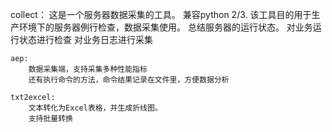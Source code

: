 collect：
    这是一个服务器数据采集的工具。
    兼容python 2/3.
    该工具目的用于生产环境下的服务器例行检查，数据采集使用。
    总结服务器的运行状态。
    对业务运行状态进行检查
    对业务日志进行采集

    aep:
        数据采集端，支持采集多种性能指标
        还有执行命令的方法，命令结果记录在文件里，方便数据分析

    txt2excel:
        文本转化为Excel表格，并生成折线图。
        支持批量转换
